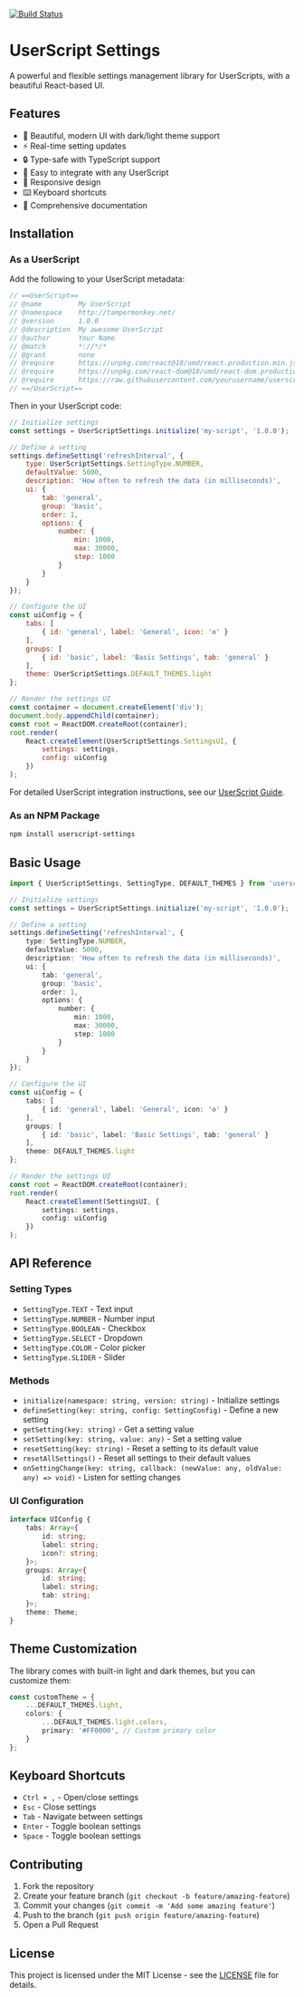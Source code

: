 [![Build Status](https://github.com/yourusername/userscript-settings/actions/workflows/build.yml/badge.svg)](https://github.com/yourusername/userscript-settings/actions/workflows/build.yml)

# UserScript Settings

A powerful and flexible settings management library for UserScripts, with a beautiful React-based UI.

## Features

- 🎨 Beautiful, modern UI with dark/light theme support
- ⚡ Real-time setting updates
- 🔒 Type-safe with TypeScript support
- 🎯 Easy to integrate with any UserScript
- 📱 Responsive design
- ⌨️ Keyboard shortcuts
- 🎯 Comprehensive documentation

## Installation

### As a UserScript

Add the following to your UserScript metadata:

```javascript
// ==UserScript==
// @name         My UserScript
// @namespace    http://tampermonkey.net/
// @version      1.0.0
// @description  My awesome UserScript
// @author       Your Name
// @match        *://*/*
// @grant        none
// @require      https://unpkg.com/react@18/umd/react.production.min.js
// @require      https://unpkg.com/react-dom@18/umd/react-dom.production.min.js
// @require      https://raw.githubusercontent.com/yourusername/userscript-settings/main/dist/userscript-settings.user.js
// ==/UserScript==
```

Then in your UserScript code:

```javascript
// Initialize settings
const settings = UserScriptSettings.initialize('my-script', '1.0.0');

// Define a setting
settings.defineSetting('refreshInterval', {
    type: UserScriptSettings.SettingType.NUMBER,
    defaultValue: 5000,
    description: 'How often to refresh the data (in milliseconds)',
    ui: {
        tab: 'general',
        group: 'basic',
        order: 1,
        options: {
            number: {
                min: 1000,
                max: 30000,
                step: 1000
            }
        }
    }
});

// Configure the UI
const uiConfig = {
    tabs: [
        { id: 'general', label: 'General', icon: '⚙️' }
    ],
    groups: [
        { id: 'basic', label: 'Basic Settings', tab: 'general' }
    ],
    theme: UserScriptSettings.DEFAULT_THEMES.light
};

// Render the settings UI
const container = document.createElement('div');
document.body.appendChild(container);
const root = ReactDOM.createRoot(container);
root.render(
    React.createElement(UserScriptSettings.SettingsUI, {
        settings: settings,
        config: uiConfig
    })
);
```

For detailed UserScript integration instructions, see our [UserScript Guide](docs/USERSCRIPT_GUIDE.md).

### As an NPM Package

```bash
npm install userscript-settings
```

## Basic Usage

```typescript
import { UserScriptSettings, SettingType, DEFAULT_THEMES } from 'userscript-settings';

// Initialize settings
const settings = UserScriptSettings.initialize('my-script', '1.0.0');

// Define a setting
settings.defineSetting('refreshInterval', {
    type: SettingType.NUMBER,
    defaultValue: 5000,
    description: 'How often to refresh the data (in milliseconds)',
    ui: {
        tab: 'general',
        group: 'basic',
        order: 1,
        options: {
            number: {
                min: 1000,
                max: 30000,
                step: 1000
            }
        }
    }
});

// Configure the UI
const uiConfig = {
    tabs: [
        { id: 'general', label: 'General', icon: '⚙️' }
    ],
    groups: [
        { id: 'basic', label: 'Basic Settings', tab: 'general' }
    ],
    theme: DEFAULT_THEMES.light
};

// Render the settings UI
const root = ReactDOM.createRoot(container);
root.render(
    React.createElement(SettingsUI, {
        settings: settings,
        config: uiConfig
    })
);
```

## API Reference

### Setting Types

- `SettingType.TEXT` - Text input
- `SettingType.NUMBER` - Number input
- `SettingType.BOOLEAN` - Checkbox
- `SettingType.SELECT` - Dropdown
- `SettingType.COLOR` - Color picker
- `SettingType.SLIDER` - Slider

### Methods

- `initialize(namespace: string, version: string)` - Initialize settings
- `defineSetting(key: string, config: SettingConfig)` - Define a new setting
- `getSetting(key: string)` - Get a setting value
- `setSetting(key: string, value: any)` - Set a setting value
- `resetSetting(key: string)` - Reset a setting to its default value
- `resetAllSettings()` - Reset all settings to their default values
- `onSettingChange(key: string, callback: (newValue: any, oldValue: any) => void)` - Listen for setting changes

### UI Configuration

```typescript
interface UIConfig {
    tabs: Array<{
        id: string;
        label: string;
        icon?: string;
    }>;
    groups: Array<{
        id: string;
        label: string;
        tab: string;
    }>;
    theme: Theme;
}
```

## Theme Customization

The library comes with built-in light and dark themes, but you can customize them:

```typescript
const customTheme = {
    ...DEFAULT_THEMES.light,
    colors: {
        ...DEFAULT_THEMES.light.colors,
        primary: '#FF0000', // Custom primary color
    }
};
```

## Keyboard Shortcuts

- `Ctrl + ,` - Open/close settings
- `Esc` - Close settings
- `Tab` - Navigate between settings
- `Enter` - Toggle boolean settings
- `Space` - Toggle boolean settings

## Contributing

1. Fork the repository
2. Create your feature branch (`git checkout -b feature/amazing-feature`)
3. Commit your changes (`git commit -m 'Add some amazing feature'`)
4. Push to the branch (`git push origin feature/amazing-feature`)
5. Open a Pull Request

## License

This project is licensed under the MIT License - see the [LICENSE](LICENSE) file for details. 